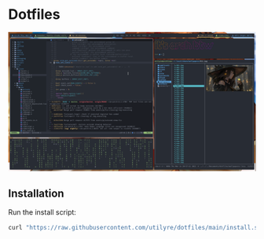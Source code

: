 # Dotfiles

![cover](COVER.png)

## Installation

Run the install script:

```sh
curl "https://raw.githubusercontent.com/utilyre/dotfiles/main/install.sh" | sh
```
